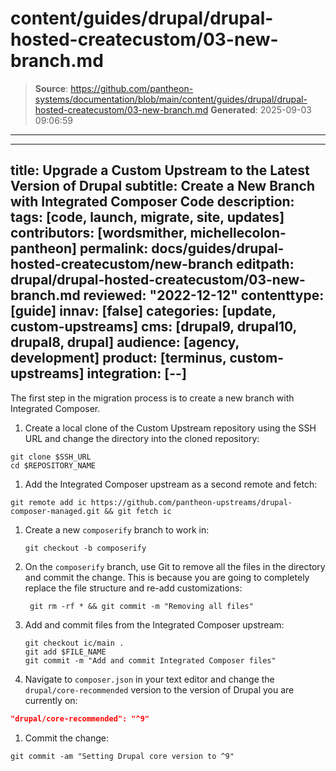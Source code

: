 # content/guides/drupal/drupal-hosted-createcustom/03-new-branch.md

> **Source**: https://github.com/pantheon-systems/documentation/blob/main/content/guides/drupal/drupal-hosted-createcustom/03-new-branch.md
> **Generated**: 2025-09-03 09:06:59

---

---
title: Upgrade a Custom Upstream to the Latest Version of Drupal
subtitle: Create a New Branch with Integrated Composer Code
description: 
tags: [code, launch, migrate, site, updates]
contributors: [wordsmither, michellecolon-pantheon]
permalink: docs/guides/drupal-hosted-createcustom/new-branch
editpath: drupal/drupal-hosted-createcustom/03-new-branch.md
reviewed: "2022-12-12"
contenttype: [guide]
innav: [false]
categories: [update, custom-upstreams]
cms: [drupal9, drupal10, drupal8, drupal]
audience: [agency, development]
product: [terminus, custom-upstreams]
integration: [--]
---

The first step in the migration process is to create a new branch with Integrated Composer.

1. Create a local clone of the Custom Upstream repository using the SSH URL and change the directory into the cloned repository:

  ```bash{promptUser:user}
  git clone $SSH_URL
  cd $REPOSITORY_NAME
  ```

1. Add the Integrated Composer upstream as a second remote and fetch:

  ```bash{promptUser:user}
  git remote add ic https://github.com/pantheon-upstreams/drupal-composer-managed.git && git fetch ic
  ```

1. Create a new `composerify` branch to work in:

   ```bash{promptUser:user}
   git checkout -b composerify
   ```

1. On the `composerify` branch, use Git to remove all the files in the directory and commit the change. This is because you are going to completely replace the file structure and re-add customizations:

   ```bash{promptUser:user}
    git rm -rf * && git commit -m "Removing all files"
    ```

1. Add and commit files from the Integrated Composer upstream:

   ```bash{promptUser:user}
   git checkout ic/main .
   git add $FILE_NAME
   git commit -m "Add and commit Integrated Composer files"
   ```

1. Navigate to `composer.json` in your text editor and change the `drupal/core-recommended` version to the version of Drupal you are currently on:

  ```json:title=upstream-configuration/composer.json
  "drupal/core-recommended": "^9"
  ```

1. Commit the change:

  ```bash{promptUser:user}
  git commit -am "Setting Drupal core version to ^9"
  ```
